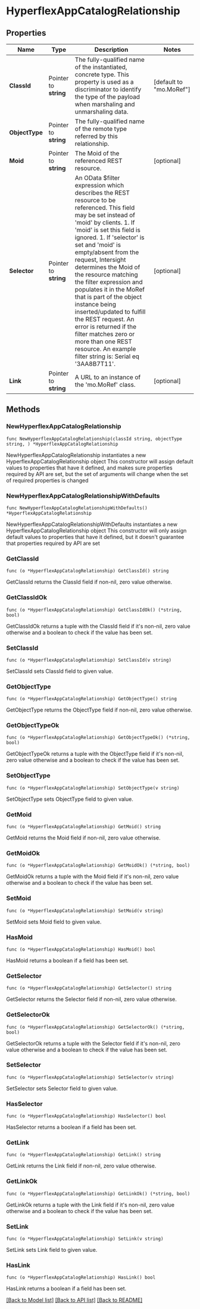 # HyperflexAppCatalogRelationship

## Properties

Name | Type | Description | Notes
------------ | ------------- | ------------- | -------------
**ClassId** | Pointer to **string** | The fully-qualified name of the instantiated, concrete type. This property is used as a discriminator to identify the type of the payload when marshaling and unmarshaling data. | [default to "mo.MoRef"]
**ObjectType** | Pointer to **string** | The fully-qualified name of the remote type referred by this relationship. | 
**Moid** | Pointer to **string** | The Moid of the referenced REST resource. | [optional] 
**Selector** | Pointer to **string** | An OData $filter expression which describes the REST resource to be referenced. This field may be set instead of &#39;moid&#39; by clients. 1. If &#39;moid&#39; is set this field is ignored. 1. If &#39;selector&#39; is set and &#39;moid&#39; is empty/absent from the request, Intersight determines the Moid of the resource matching the filter expression and populates it in the MoRef that is part of the object instance being inserted/updated to fulfill the REST request. An error is returned if the filter matches zero or more than one REST resource. An example filter string is: Serial eq &#39;3AA8B7T11&#39;. | [optional] 
**Link** | Pointer to **string** | A URL to an instance of the &#39;mo.MoRef&#39; class. | [optional] 

## Methods

### NewHyperflexAppCatalogRelationship

`func NewHyperflexAppCatalogRelationship(classId string, objectType string, ) *HyperflexAppCatalogRelationship`

NewHyperflexAppCatalogRelationship instantiates a new HyperflexAppCatalogRelationship object
This constructor will assign default values to properties that have it defined,
and makes sure properties required by API are set, but the set of arguments
will change when the set of required properties is changed

### NewHyperflexAppCatalogRelationshipWithDefaults

`func NewHyperflexAppCatalogRelationshipWithDefaults() *HyperflexAppCatalogRelationship`

NewHyperflexAppCatalogRelationshipWithDefaults instantiates a new HyperflexAppCatalogRelationship object
This constructor will only assign default values to properties that have it defined,
but it doesn't guarantee that properties required by API are set

### GetClassId

`func (o *HyperflexAppCatalogRelationship) GetClassId() string`

GetClassId returns the ClassId field if non-nil, zero value otherwise.

### GetClassIdOk

`func (o *HyperflexAppCatalogRelationship) GetClassIdOk() (*string, bool)`

GetClassIdOk returns a tuple with the ClassId field if it's non-nil, zero value otherwise
and a boolean to check if the value has been set.

### SetClassId

`func (o *HyperflexAppCatalogRelationship) SetClassId(v string)`

SetClassId sets ClassId field to given value.


### GetObjectType

`func (o *HyperflexAppCatalogRelationship) GetObjectType() string`

GetObjectType returns the ObjectType field if non-nil, zero value otherwise.

### GetObjectTypeOk

`func (o *HyperflexAppCatalogRelationship) GetObjectTypeOk() (*string, bool)`

GetObjectTypeOk returns a tuple with the ObjectType field if it's non-nil, zero value otherwise
and a boolean to check if the value has been set.

### SetObjectType

`func (o *HyperflexAppCatalogRelationship) SetObjectType(v string)`

SetObjectType sets ObjectType field to given value.


### GetMoid

`func (o *HyperflexAppCatalogRelationship) GetMoid() string`

GetMoid returns the Moid field if non-nil, zero value otherwise.

### GetMoidOk

`func (o *HyperflexAppCatalogRelationship) GetMoidOk() (*string, bool)`

GetMoidOk returns a tuple with the Moid field if it's non-nil, zero value otherwise
and a boolean to check if the value has been set.

### SetMoid

`func (o *HyperflexAppCatalogRelationship) SetMoid(v string)`

SetMoid sets Moid field to given value.

### HasMoid

`func (o *HyperflexAppCatalogRelationship) HasMoid() bool`

HasMoid returns a boolean if a field has been set.

### GetSelector

`func (o *HyperflexAppCatalogRelationship) GetSelector() string`

GetSelector returns the Selector field if non-nil, zero value otherwise.

### GetSelectorOk

`func (o *HyperflexAppCatalogRelationship) GetSelectorOk() (*string, bool)`

GetSelectorOk returns a tuple with the Selector field if it's non-nil, zero value otherwise
and a boolean to check if the value has been set.

### SetSelector

`func (o *HyperflexAppCatalogRelationship) SetSelector(v string)`

SetSelector sets Selector field to given value.

### HasSelector

`func (o *HyperflexAppCatalogRelationship) HasSelector() bool`

HasSelector returns a boolean if a field has been set.

### GetLink

`func (o *HyperflexAppCatalogRelationship) GetLink() string`

GetLink returns the Link field if non-nil, zero value otherwise.

### GetLinkOk

`func (o *HyperflexAppCatalogRelationship) GetLinkOk() (*string, bool)`

GetLinkOk returns a tuple with the Link field if it's non-nil, zero value otherwise
and a boolean to check if the value has been set.

### SetLink

`func (o *HyperflexAppCatalogRelationship) SetLink(v string)`

SetLink sets Link field to given value.

### HasLink

`func (o *HyperflexAppCatalogRelationship) HasLink() bool`

HasLink returns a boolean if a field has been set.


[[Back to Model list]](../README.md#documentation-for-models) [[Back to API list]](../README.md#documentation-for-api-endpoints) [[Back to README]](../README.md)


